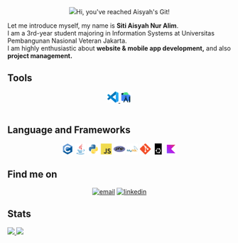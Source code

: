 <p align="center">
    <img src="img/header.png/>
</p>

# Hi, you've reached Aisyah's Git!

Let me introduce myself, my name is **Siti Aisyah Nur Alim**.  
I am a 3rd-year student majoring in Information Systems at Universitas Pembangunan Nasional Veteran Jakarta.  
I am highly enthusiastic about **website & mobile app development,** and also **project management.**  

## Tools
<div align="center">
    <a href="https://code.visualstudio.com/" target="blank">
    <img alt="Visual Studio" width="5%" src="https://github.com/devicons/devicon/blob/master/icons/vscode/vscode-original.svg" />
  </a>
<a href="https://www.google.com/search?q=Android+Studio" target="_blank">
  <img alt="Android Studio" width="5%" src="https://github.com/devicons/devicon/blob/master/icons/androidstudio/androidstudio-original.svg" />
</a>
</div>
<br />

## Language and Frameworks
<div align="center">

[<img alt="C" width="5%" src="https://raw.githubusercontent.com/devicons/devicon/master/icons/c/c-original.svg" />](https://www.google.com/search?&q=C)
[<img alt="Java" width="5%" src="https://raw.githubusercontent.com/devicons/devicon/master/icons/java/java-original.svg" />](https://www.google.com/search?&q=Java)
[<img alt="Python" width="5%" src="https://raw.githubusercontent.com/devicons/devicon/master/icons/python/python-original.svg" />](https://www.google.com/search?&q=Python)
[<img alt="Javascript" width="5%" src="https://raw.githubusercontent.com/devicons/devicon/master/icons/javascript/javascript-original.svg" />](https://www.google.com/search?&q=Javascript)
[<img alt="PHP" width="5%" src="https://github.com/devicons/devicon/blob/master/icons/php/php-original.svg" />](https://www.php.net/)
[<img alt="MySQL" width="5%" src="https://raw.githubusercontent.com/devicons/devicon/master/icons/mysql/mysql-original-wordmark.svg" />](https://www.google.com/search?&q=MySQL)
[<img alt="Git" width="5%" src="https://raw.githubusercontent.com/devicons/devicon/master/icons/git/git-original.svg" />](https://www.google.com/search?&q=Git)
[<img alt="Ubuntu" width="5%" src="https://raw.githubusercontent.com/devicons/devicon/master/icons/ubuntu/ubuntu-plain.svg" />](https://www.google.com/search?&q=Ubuntu)
[<img alt="Kotlin" width="5%" src="https://github.com/devicons/devicon/blob/master/icons/kotlin/kotlin-original.svg" />](https://kotlinlang.org/)

<p align="left">
</div>

  ## Find me on
  <div align="center">
<p>
  <a href="mailto:aaiisyahn@gmail.com"><img src="https://img.icons8.com/color/96/000000/gmail.png" alt="email" width="5%"/></a>
  <a href="https://www.linkedin.com/in/aisyahna"><img src="https://img.icons8.com/color/96/000000/linkedin.png" alt="linkedin"  width="5%"/></a>
</p>
  </div>

  ## Stats

<a href="https://github.com/aaiisyahn">    
  <img height="180em" src="https://github-readme-stats-eight-theta.vercel.app/api?username=aaiisyahn&show_icons=true&theme=algolia&include_all_commits=true&count_private=true"/>
  <img height="180em" src="https://github-readme-stats.vercel.app/api/top-langs/?username=aaiisyahn&theme=dark&show_icons=true&layout=compact&langs_count=7"/>
</a>
</p>


